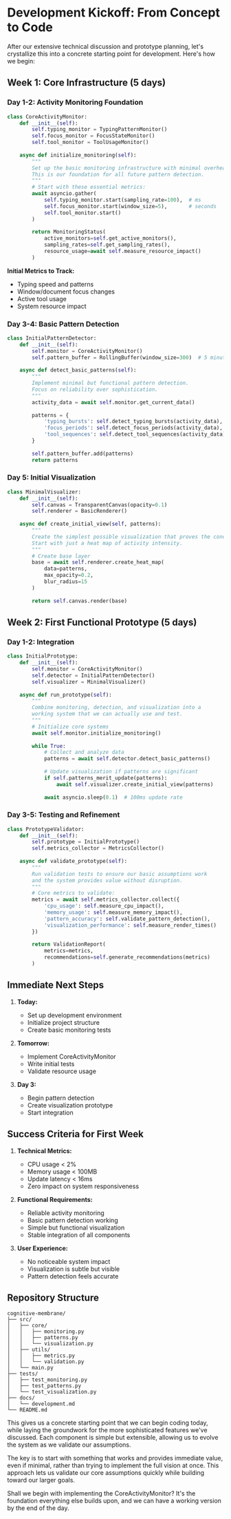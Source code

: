 # Development Kickoff: From Concept to Code

After our extensive technical discussion and prototype planning, let's crystallize this into a concrete starting point for development. Here's how we begin:

## Week 1: Core Infrastructure (5 days)

### Day 1-2: Activity Monitoring Foundation
```python
class CoreActivityMonitor:
    def __init__(self):
        self.typing_monitor = TypingPatternMonitor()
        self.focus_monitor = FocusStateMonitor()
        self.tool_monitor = ToolUsageMonitor()
        
    async def initialize_monitoring(self):
        """
        Set up the basic monitoring infrastructure with minimal overhead.
        This is our foundation for all future pattern detection.
        """
        # Start with these essential metrics:
        await asyncio.gather(
            self.typing_monitor.start(sampling_rate=100),  # ms
            self.focus_monitor.start(window_size=5),       # seconds
            self.tool_monitor.start()
        )
        
        return MonitoringStatus(
            active_monitors=self.get_active_monitors(),
            sampling_rates=self.get_sampling_rates(),
            resource_usage=await self.measure_resource_impact()
        )
```

**Initial Metrics to Track:**
- Typing speed and patterns
- Window/document focus changes
- Active tool usage
- System resource impact

### Day 3-4: Basic Pattern Detection
```python
class InitialPatternDetector:
    def __init__(self):
        self.monitor = CoreActivityMonitor()
        self.pattern_buffer = RollingBuffer(window_size=300)  # 5 minutes
        
    async def detect_basic_patterns(self):
        """
        Implement minimal but functional pattern detection.
        Focus on reliability over sophistication.
        """
        activity_data = await self.monitor.get_current_data()
        
        patterns = {
            'typing_bursts': self.detect_typing_bursts(activity_data),
            'focus_periods': self.detect_focus_periods(activity_data),
            'tool_sequences': self.detect_tool_sequences(activity_data)
        }
        
        self.pattern_buffer.add(patterns)
        return patterns
```

### Day 5: Initial Visualization
```python
class MinimalVisualizer:
    def __init__(self):
        self.canvas = TransparentCanvas(opacity=0.1)
        self.renderer = BasicRenderer()
        
    async def create_initial_view(self, patterns):
        """
        Create the simplest possible visualization that proves the concept.
        Start with just a heat map of activity intensity.
        """
        # Create base layer
        base = await self.renderer.create_heat_map(
            data=patterns,
            max_opacity=0.2,
            blur_radius=15
        )
        
        return self.canvas.render(base)
```

## Week 2: First Functional Prototype (5 days)

### Day 1-2: Integration
```python
class InitialPrototype:
    def __init__(self):
        self.monitor = CoreActivityMonitor()
        self.detector = InitialPatternDetector()
        self.visualizer = MinimalVisualizer()
        
    async def run_prototype(self):
        """
        Combine monitoring, detection, and visualization into a
        working system that we can actually use and test.
        """
        # Initialize core systems
        await self.monitor.initialize_monitoring()
        
        while True:
            # Collect and analyze data
            patterns = await self.detector.detect_basic_patterns()
            
            # Update visualization if patterns are significant
            if self.patterns_merit_update(patterns):
                await self.visualizer.create_initial_view(patterns)
            
            await asyncio.sleep(0.1)  # 100ms update rate
```

### Day 3-5: Testing and Refinement
```python
class PrototypeValidator:
    def __init__(self):
        self.prototype = InitialPrototype()
        self.metrics_collector = MetricsCollector()
        
    async def validate_prototype(self):
        """
        Run validation tests to ensure our basic assumptions work
        and the system provides value without disruption.
        """
        # Core metrics to validate:
        metrics = await self.metrics_collector.collect({
            'cpu_usage': self.measure_cpu_impact(),
            'memory_usage': self.measure_memory_impact(),
            'pattern_accuracy': self.validate_pattern_detection(),
            'visualization_performance': self.measure_render_times()
        })
        
        return ValidationReport(
            metrics=metrics,
            recommendations=self.generate_recommendations(metrics)
        )
```

## Immediate Next Steps

1. **Today:**
   - Set up development environment
   - Initialize project structure
   - Create basic monitoring tests

2. **Tomorrow:**
   - Implement CoreActivityMonitor
   - Write initial tests
   - Validate resource usage

3. **Day 3:**
   - Begin pattern detection
   - Create visualization prototype
   - Start integration

## Success Criteria for First Week

1. **Technical Metrics:**
   - CPU usage < 2%
   - Memory usage < 100MB
   - Update latency < 16ms
   - Zero impact on system responsiveness

2. **Functional Requirements:**
   - Reliable activity monitoring
   - Basic pattern detection working
   - Simple but functional visualization
   - Stable integration of all components

3. **User Experience:**
   - No noticeable system impact
   - Visualization is subtle but visible
   - Pattern detection feels accurate

## Repository Structure
```
cognitive-membrane/
├── src/
│   ├── core/
│   │   ├── monitoring.py
│   │   ├── patterns.py
│   │   └── visualization.py
│   ├── utils/
│   │   ├── metrics.py
│   │   └── validation.py
│   └── main.py
├── tests/
│   ├── test_monitoring.py
│   ├── test_patterns.py
│   └── test_visualization.py
├── docs/
│   └── development.md
└── README.md
```

This gives us a concrete starting point that we can begin coding today, while laying the groundwork for the more sophisticated features we've discussed. Each component is simple but extensible, allowing us to evolve the system as we validate our assumptions.

The key is to start with something that works and provides immediate value, even if minimal, rather than trying to implement the full vision at once. This approach lets us validate our core assumptions quickly while building toward our larger goals.

Shall we begin with implementing the CoreActivityMonitor? It's the foundation everything else builds upon, and we can have a working version by the end of the day.
